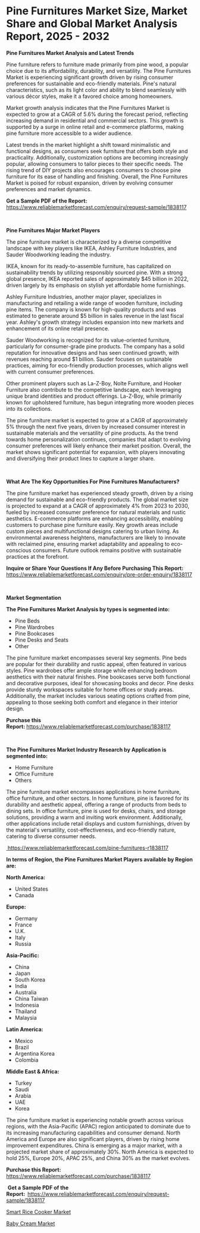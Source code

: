 <p><h1>Pine Furnitures Market Size, Market Share and Global Market Analysis Report, 2025 - 2032</h1></p><p><strong>Pine Furnitures Market Analysis and Latest Trends</strong></p>
<p><p>Pine furniture refers to furniture made primarily from pine wood, a popular choice due to its affordability, durability, and versatility. The Pine Furnitures Market is experiencing significant growth driven by rising consumer preferences for sustainable and eco-friendly materials. Pine's natural characteristics, such as its light color and ability to blend seamlessly with various décor styles, make it a favored choice among homeowners.</p><p>Market growth analysis indicates that the Pine Furnitures Market is expected to grow at a CAGR of 5.6% during the forecast period, reflecting increasing demand in residential and commercial sectors. This growth is supported by a surge in online retail and e-commerce platforms, making pine furniture more accessible to a wider audience. </p><p>Latest trends in the market highlight a shift toward minimalistic and functional designs, as consumers seek furniture that offers both style and practicality. Additionally, customization options are becoming increasingly popular, allowing consumers to tailor pieces to their specific needs. The rising trend of DIY projects also encourages consumers to choose pine furniture for its ease of handling and finishing. Overall, the Pine Furnitures Market is poised for robust expansion, driven by evolving consumer preferences and market dynamics.</p></p>
<p><strong>Get a Sample PDF of the Report:&nbsp;</strong> <a href="https://www.reliablemarketforecast.com/enquiry/request-sample/1838117?utm_campaign=1097&utm_medium=2&utm_source=Github&utm_content=ia&utm_term=06022025&utm_id=pine-furnitures">https://www.reliablemarketforecast.com/enquiry/request-sample/1838117</a></p>
<p>&nbsp;</p>
<p><strong>Pine Furnitures Major Market Players</strong></p>
<p><p>The pine furniture market is characterized by a diverse competitive landscape with key players like IKEA, Ashley Furniture Industries, and Sauder Woodworking leading the industry. </p><p>IKEA, known for its ready-to-assemble furniture, has capitalized on sustainability trends by utilizing responsibly sourced pine. With a strong global presence, IKEA reported sales of approximately $45 billion in 2022, driven largely by its emphasis on stylish yet affordable home furnishings.</p><p>Ashley Furniture Industries, another major player, specializes in manufacturing and retailing a wide range of wooden furniture, including pine items. The company is known for high-quality products and was estimated to generate around $5 billion in sales revenue in the last fiscal year. Ashley's growth strategy includes expansion into new markets and enhancement of its online retail presence.</p><p>Sauder Woodworking is recognized for its value-oriented furniture, particularly for consumer-grade pine products. The company has a solid reputation for innovative designs and has seen continued growth, with revenues reaching around $1 billion. Sauder focuses on sustainable practices, aiming for eco-friendly production processes, which aligns well with current consumer preferences.</p><p>Other prominent players such as La-Z-Boy, Nolte Furniture, and Hooker Furniture also contribute to the competitive landscape, each leveraging unique brand identities and product offerings. La-Z-Boy, while primarily known for upholstered furniture, has begun integrating more wooden pieces into its collections.</p><p>The pine furniture market is expected to grow at a CAGR of approximately 5% through the next five years, driven by increased consumer interest in sustainable materials and the versatility of pine products. As the trend towards home personalization continues, companies that adapt to evolving consumer preferences will likely enhance their market position. Overall, the market shows significant potential for expansion, with players innovating and diversifying their product lines to capture a larger share.</p></p>
<p>&nbsp;</p>
<p><strong>What Are The Key Opportunities For Pine Furnitures Manufacturers?</strong></p>
<p><p>The pine furniture market has experienced steady growth, driven by a rising demand for sustainable and eco-friendly products. The global market size is projected to expand at a CAGR of approximately 4% from 2023 to 2030, fueled by increased consumer preference for natural materials and rustic aesthetics. E-commerce platforms are enhancing accessibility, enabling customers to purchase pine furniture easily. Key growth areas include custom pieces and multifunctional designs catering to urban living. As environmental awareness heightens, manufacturers are likely to innovate with reclaimed pine, ensuring market adaptability and appealing to eco-conscious consumers. Future outlook remains positive with sustainable practices at the forefront.</p></p>
<p><strong>Inquire or Share Your Questions If Any Before Purchasing This Report:</strong> <a href="https://www.reliablemarketforecast.com/enquiry/pre-order-enquiry/1838117?utm_campaign=1097&utm_medium=2&utm_source=Github&utm_content=ia&utm_term=06022025&utm_id=pine-furnitures">https://www.reliablemarketforecast.com/enquiry/pre-order-enquiry/1838117</a></p>
<p>&nbsp;</p>
<p><strong>Market Segmentation</strong></p>
<p><strong>The Pine Furnitures Market Analysis by types is segmented into:</strong></p>
<p><ul><li>Pine Beds</li><li>Pine Wardrobes</li><li>Pine Bookcases</li><li>Pine Desks and Seats</li><li>Other</li></ul></p>
<p><p>The pine furniture market encompasses several key segments. Pine beds are popular for their durability and rustic appeal, often featured in various styles. Pine wardrobes offer ample storage while enhancing bedroom aesthetics with their natural finishes. Pine bookcases serve both functional and decorative purposes, ideal for showcasing books and decor. Pine desks provide sturdy workspaces suitable for home offices or study areas. Additionally, the market includes various seating options crafted from pine, appealing to those seeking both comfort and elegance in their interior design.</p></p>
<p><strong>Purchase this Report:&nbsp;</strong><a href="https://www.reliablemarketforecast.com/purchase/1838117?utm_campaign=1097&utm_medium=2&utm_source=Github&utm_content=ia&utm_term=06022025&utm_id=pine-furnitures">https://www.reliablemarketforecast.com/purchase/1838117</a></p>
<p>&nbsp;</p>
<p><strong>The Pine Furnitures Market Industry Research by Application is segmented into:</strong></p>
<p><ul><li>Home Furniture</li><li>Office Furniture</li><li>Others</li></ul></p>
<p><p>The pine furniture market encompasses applications in home furniture, office furniture, and other sectors. In home furniture, pine is favored for its durability and aesthetic appeal, offering a range of products from beds to dining sets. In office furniture, pine is used for desks, chairs, and storage solutions, providing a warm and inviting work environment. Additionally, other applications include retail displays and custom furnishings, driven by the material's versatility, cost-effectiveness, and eco-friendly nature, catering to diverse consumer needs.</p></p>
<p><a href="https://www.reliablemarketforecast.com/pine-furnitures-r1838117?utm_campaign=1097&utm_medium=2&utm_source=Github&utm_content=ia&utm_term=06022025&utm_id=pine-furnitures">&nbsp;https://www.reliablemarketforecast.com/pine-furnitures-r1838117</a></p>
<p><strong>In terms of Region, the Pine Furnitures Market Players available by Region are:</strong></p>
<p>
    <p> <strong> North America: </strong>
        <ul>
            <li>United States</li>
            <li>Canada</li>
        </ul>
        </p> 
    <p> <strong> Europe: </strong>
        <ul>
            <li>Germany</li>
            <li>France</li>
            <li>U.K.</li>
            <li>Italy</li>
            <li>Russia</li>
        </ul>
        </p> 
    <p> <strong> Asia-Pacific: </strong>
        <ul>
            <li>China</li>
            <li>Japan</li>
            <li>South Korea</li>
            <li>India</li>
            <li>Australia</li>
            <li>China Taiwan</li>
            <li>Indonesia</li>
            <li>Thailand</li>
            <li>Malaysia</li>
        </ul>
        </p> 
    <p> <strong> Latin America: </strong>
        <ul>
            <li>Mexico</li>
            <li>Brazil</li>
            <li>Argentina Korea</li>
            <li>Colombia</li>
        </ul>
        </p> 
    <p> <strong> Middle East & Africa: </strong>
        <ul>
            <li>Turkey</li>
            <li>Saudi</li>
            <li>Arabia</li>
            <li>UAE</li>
            <li>Korea</li>
        </ul>
    </p>
    </p>
<p><p>The pine furniture market is experiencing notable growth across various regions, with the Asia-Pacific (APAC) region anticipated to dominate due to its increasing manufacturing capabilities and consumer demand. North America and Europe are also significant players, driven by rising home improvement expenditures. China is emerging as a major market, with a projected market share of approximately 30%. North America is expected to hold 25%, Europe 20%, APAC 25%, and China 30% as the market evolves.</p></p>
<p><strong>Purchase this Report: </strong><a href="https://www.reliablemarketforecast.com/purchase/1838117?utm_campaign=1097&utm_medium=2&utm_source=Github&utm_content=ia&utm_term=06022025&utm_id=pine-furnitures">https://www.reliablemarketforecast.com/purchase/1838117</a></p>
<p>&nbsp;<strong>Get a Sample PDF of the Report:&nbsp;&nbsp;</strong><a href="https://www.reliablemarketforecast.com/enquiry/request-sample/1838117?utm_campaign=1097&utm_medium=2&utm_source=Github&utm_content=ia&utm_term=06022025&utm_id=pine-furnitures">https://www.reliablemarketforecast.com/enquiry/request-sample/1838117</a></p>
<p><strong></strong></p>
<p><p><a href="https://github.com/sawrovpipolo/Market-Research-Report-List-1/blob/main/smart-rice-cooker-market.md?utm_campaign=1097&utm_medium=2&utm_source=Github&utm_content=ia&utm_term=06022025&utm_id=pine-furnitures">Smart Rice Cooker Market</a></p><p><a href="https://github.com/castoriffic/Market-Research-Report-List-5/blob/main/baby-cream-market.md?utm_campaign=1097&utm_medium=2&utm_source=Github&utm_content=ia&utm_term=06022025&utm_id=pine-furnitures">Baby Cream Market</a></p></p>